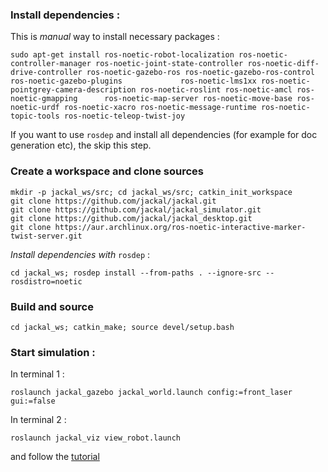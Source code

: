 ### Install dependencies :

This is *manual* way to install necessary packages :
```
sudo apt-get install ros-noetic-robot-localization ros-noetic-controller-manager ros-noetic-joint-state-controller ros-noetic-diff-drive-controller ros-noetic-gazebo-ros ros-noetic-gazebo-ros-control ros-noetic-gazebo-plugins             ros-noetic-lms1xx ros-noetic-pointgrey-camera-description ros-noetic-roslint ros-noetic-amcl ros-noetic-gmapping      ros-noetic-map-server ros-noetic-move-base ros-noetic-urdf ros-noetic-xacro ros-noetic-message-runtime ros-noetic-topic-tools ros-noetic-teleop-twist-joy
```
If you want to use `rosdep` and install all dependencies (for example for doc generation etc), the skip this step.


### Create a workspace and clone sources
```
mkdir -p jackal_ws/src; cd jackal_ws/src; catkin_init_workspace
git clone https://github.com/jackal/jackal.git
git clone https://github.com/jackal/jackal_simulator.git
git clone https://github.com/jackal/jackal_desktop.git
git clone https://aur.archlinux.org/ros-noetic-interactive-marker-twist-server.git
```

*Install dependencies with* `rosdep` : 
```
cd jackal_ws; rosdep install --from-paths . --ignore-src --rosdistro=noetic
```

### Build and source

```
cd jackal_ws; catkin_make; source devel/setup.bash
```
### Start simulation : 

In terminal 1 :
```
roslaunch jackal_gazebo jackal_world.launch config:=front_laser gui:=false
```
In terminal 2 :
```
roslaunch jackal_viz view_robot.launch
```
and follow the [tutorial](https://www.clearpathrobotics.com/assets/guides/noetic/jackal/simulation.html)
